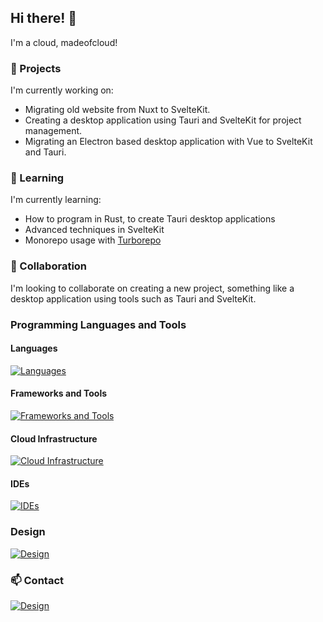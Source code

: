 ## Hi there! 👋
I'm a cloud, madeofcloud!

### 🔭 Projects

I'm currently working on:
- Migrating old website from Nuxt to SvelteKit.
- Creating a desktop application using Tauri and SvelteKit for project management.
- Migrating an Electron based desktop application with Vue to SvelteKit and Tauri.

### 🌱 Learning

I'm currently learning:
- How to program in Rust, to create Tauri desktop applications
- Advanced techniques in SvelteKit
- Monorepo usage with [Turborepo](https://turbo.build/repo)

### 👯 Collaboration

I'm looking to collaborate on creating a new project, something like a desktop application using tools such as Tauri and SvelteKit.

### Programming Languages and Tools

#### Languages
[![Languages](https://skillicons.dev/icons?i=js,ts,html,css,scss,rust,cs,cpp,py)](https://skillicons.dev)

#### Frameworks and Tools
[![Frameworks and Tools](https://skillicons.dev/icons?i=vite,svelte,nuxt,vue,tauri,electron,nodejs,prisma,sqlite,qt,arduino)](https://skillicons.dev)

#### Cloud Infrastructure
[![Cloud Infrastructure](https://skillicons.dev/icons?i=vercel,cloudflare,firebase,gcp,planetscale)](https://skillicons.dev)

#### IDEs
[![IDEs](https://skillicons.dev/icons?i=vscode,visualstudio)](https://skillicons.dev)

### Design
[![Design](https://skillicons.dev/icons?i=blender,ai)](https://skillicons.dev)

### 📫 Contact
[![Design](https://skillicons.dev/icons?i=discord)](https://discord.com/)

<!--
**madeofcloud/madeofcloud** is a ✨ _special_ ✨ repository because its `README.md` (this file) appears on your GitHub profile.

Here are some ideas to get you started:

- 🔭 I’m currently working on ...
- 🌱 I’m currently learning ...
- 👯 I’m looking to collaborate on ...
- 🤔 I’m looking for help with ...
- 💬 Ask me about ...
- 📫 How to reach me: ...
- 😄 Pronouns: ...
- ⚡ Fun fact: ...
-->
